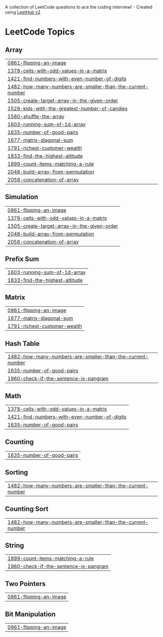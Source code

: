 A collection of LeetCode questions to ace the coding interview! - Created using [LeetHub v2](https://github.com/arunbhardwaj/LeetHub-2.0)
<!---LeetCode Topics Start-->
# LeetCode Topics
## Array
|  |
| ------- |
| [0861-flipping-an-image](https://github.com/Pushpendra-09/MyLeetCode/tree/master/0861-flipping-an-image) |
| [1378-cells-with-odd-values-in-a-matrix](https://github.com/Pushpendra-09/MyLeetCode/tree/master/1378-cells-with-odd-values-in-a-matrix) |
| [1421-find-numbers-with-even-number-of-digits](https://github.com/Pushpendra-09/MyLeetCode/tree/master/1421-find-numbers-with-even-number-of-digits) |
| [1482-how-many-numbers-are-smaller-than-the-current-number](https://github.com/Pushpendra-09/MyLeetCode/tree/master/1482-how-many-numbers-are-smaller-than-the-current-number) |
| [1505-create-target-array-in-the-given-order](https://github.com/Pushpendra-09/MyLeetCode/tree/master/1505-create-target-array-in-the-given-order) |
| [1528-kids-with-the-greatest-number-of-candies](https://github.com/Pushpendra-09/MyLeetCode/tree/master/1528-kids-with-the-greatest-number-of-candies) |
| [1580-shuffle-the-array](https://github.com/Pushpendra-09/MyLeetCode/tree/master/1580-shuffle-the-array) |
| [1603-running-sum-of-1d-array](https://github.com/Pushpendra-09/MyLeetCode/tree/master/1603-running-sum-of-1d-array) |
| [1635-number-of-good-pairs](https://github.com/Pushpendra-09/MyLeetCode/tree/master/1635-number-of-good-pairs) |
| [1677-matrix-diagonal-sum](https://github.com/Pushpendra-09/MyLeetCode/tree/master/1677-matrix-diagonal-sum) |
| [1791-richest-customer-wealth](https://github.com/Pushpendra-09/MyLeetCode/tree/master/1791-richest-customer-wealth) |
| [1833-find-the-highest-altitude](https://github.com/Pushpendra-09/MyLeetCode/tree/master/1833-find-the-highest-altitude) |
| [1899-count-items-matching-a-rule](https://github.com/Pushpendra-09/MyLeetCode/tree/master/1899-count-items-matching-a-rule) |
| [2048-build-array-from-permutation](https://github.com/Pushpendra-09/MyLeetCode/tree/master/2048-build-array-from-permutation) |
| [2058-concatenation-of-array](https://github.com/Pushpendra-09/MyLeetCode/tree/master/2058-concatenation-of-array) |
## Simulation
|  |
| ------- |
| [0861-flipping-an-image](https://github.com/Pushpendra-09/MyLeetCode/tree/master/0861-flipping-an-image) |
| [1378-cells-with-odd-values-in-a-matrix](https://github.com/Pushpendra-09/MyLeetCode/tree/master/1378-cells-with-odd-values-in-a-matrix) |
| [1505-create-target-array-in-the-given-order](https://github.com/Pushpendra-09/MyLeetCode/tree/master/1505-create-target-array-in-the-given-order) |
| [2048-build-array-from-permutation](https://github.com/Pushpendra-09/MyLeetCode/tree/master/2048-build-array-from-permutation) |
| [2058-concatenation-of-array](https://github.com/Pushpendra-09/MyLeetCode/tree/master/2058-concatenation-of-array) |
## Prefix Sum
|  |
| ------- |
| [1603-running-sum-of-1d-array](https://github.com/Pushpendra-09/MyLeetCode/tree/master/1603-running-sum-of-1d-array) |
| [1833-find-the-highest-altitude](https://github.com/Pushpendra-09/MyLeetCode/tree/master/1833-find-the-highest-altitude) |
## Matrix
|  |
| ------- |
| [0861-flipping-an-image](https://github.com/Pushpendra-09/MyLeetCode/tree/master/0861-flipping-an-image) |
| [1677-matrix-diagonal-sum](https://github.com/Pushpendra-09/MyLeetCode/tree/master/1677-matrix-diagonal-sum) |
| [1791-richest-customer-wealth](https://github.com/Pushpendra-09/MyLeetCode/tree/master/1791-richest-customer-wealth) |
## Hash Table
|  |
| ------- |
| [1482-how-many-numbers-are-smaller-than-the-current-number](https://github.com/Pushpendra-09/MyLeetCode/tree/master/1482-how-many-numbers-are-smaller-than-the-current-number) |
| [1635-number-of-good-pairs](https://github.com/Pushpendra-09/MyLeetCode/tree/master/1635-number-of-good-pairs) |
| [1960-check-if-the-sentence-is-pangram](https://github.com/Pushpendra-09/MyLeetCode/tree/master/1960-check-if-the-sentence-is-pangram) |
## Math
|  |
| ------- |
| [1378-cells-with-odd-values-in-a-matrix](https://github.com/Pushpendra-09/MyLeetCode/tree/master/1378-cells-with-odd-values-in-a-matrix) |
| [1421-find-numbers-with-even-number-of-digits](https://github.com/Pushpendra-09/MyLeetCode/tree/master/1421-find-numbers-with-even-number-of-digits) |
| [1635-number-of-good-pairs](https://github.com/Pushpendra-09/MyLeetCode/tree/master/1635-number-of-good-pairs) |
## Counting
|  |
| ------- |
| [1635-number-of-good-pairs](https://github.com/Pushpendra-09/MyLeetCode/tree/master/1635-number-of-good-pairs) |
## Sorting
|  |
| ------- |
| [1482-how-many-numbers-are-smaller-than-the-current-number](https://github.com/Pushpendra-09/MyLeetCode/tree/master/1482-how-many-numbers-are-smaller-than-the-current-number) |
## Counting Sort
|  |
| ------- |
| [1482-how-many-numbers-are-smaller-than-the-current-number](https://github.com/Pushpendra-09/MyLeetCode/tree/master/1482-how-many-numbers-are-smaller-than-the-current-number) |
## String
|  |
| ------- |
| [1899-count-items-matching-a-rule](https://github.com/Pushpendra-09/MyLeetCode/tree/master/1899-count-items-matching-a-rule) |
| [1960-check-if-the-sentence-is-pangram](https://github.com/Pushpendra-09/MyLeetCode/tree/master/1960-check-if-the-sentence-is-pangram) |
## Two Pointers
|  |
| ------- |
| [0861-flipping-an-image](https://github.com/Pushpendra-09/MyLeetCode/tree/master/0861-flipping-an-image) |
## Bit Manipulation
|  |
| ------- |
| [0861-flipping-an-image](https://github.com/Pushpendra-09/MyLeetCode/tree/master/0861-flipping-an-image) |
<!---LeetCode Topics End-->